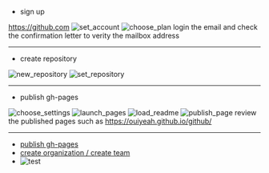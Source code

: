 * sign up

<https://github.com>
![set_account](https://raw.githubusercontent.com/ouiyeah/github/gh-pages/figures/set_account.png "set_account")
![choose_plan](https://raw.githubusercontent.com/ouiyeah/github/gh-pages/figures/choose_plan.png "choose_plan")
login the email and check the confirmation letter to verity the mailbox address

***

* create repository

![new_repository](https://github.com/github/img/new_repository.png "new_repository")
![set_repository](https://github.com/github/img/set_repository.png "set_repository")

***

* publish gh-pages

![choose_settings](https://github.com/github/img/choose_settings.png "choose_settings")
![launch_pages](https://github.com/github/img/launch_pages.png "launch_pages")
![load_readme](https://github.com/github/img/load_readme.png "load_readme")
![publish_page](https://github.com/github/img/publish_page.png "publish_page")
review the published pages such as <https://ouiyeah.github.io/github/>

***

* [publish gh-pages](http://blog.csdn.net/renfufei/article/details/37725057/)
* [create organization / create team](http://joshuasabrina.iteye.com/blog/1816597)
* ![test](file:///D:/map.bmp)
